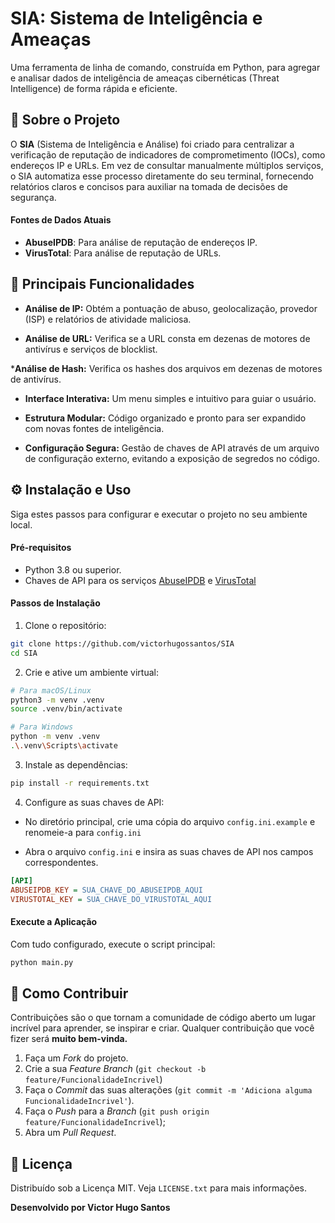 
# SIA: Sistema de Inteligência e Ameaças
Uma ferramenta de linha de comando, construída em Python, para agregar e analisar dados de inteligência de ameaças cibernéticas (Threat Intelligence) de forma rápida e eficiente.

## 🚀 Sobre o Projeto

O __SIA__ (Sistema de Inteligência e Análise) foi criado para centralizar a verificação de reputação de indicadores de comprometimento (IOCs), como endereços IP e URLs. Em vez de consultar manualmente múltiplos serviços, o SIA automatiza esse processo diretamente do seu terminal, fornecendo relatórios claros e concisos para auxiliar na tomada de decisões de segurança.

#### Fontes de Dados Atuais
* __AbuseIPDB__: Para análise de reputação de endereços IP.
* __VirusTotal__: Para análise de reputação de URLs.

## 🌟 Principais Funcionalidades

* __Análise de IP:__ Obtém a pontuação de abuso, geolocalização, provedor (ISP) e relatórios de atividade maliciosa.

* __Análise de URL:__ Verifica se a URL consta em dezenas de motores de antivírus e serviços de blocklist.

*__Análise de Hash:__ Verifica os hashes dos arquivos em dezenas de motores de antivírus.

* __Interface Interativa:__ Um menu simples e intuitivo para guiar o usuário.

* __Estrutura Modular:__ Código organizado e pronto para ser expandido com novas fontes de inteligência.

* __Configuração Segura:__ Gestão de chaves de API através de um arquivo de configuração externo, evitando a exposição de segredos no código.

## ⚙️ Instalação e Uso
Siga estes passos para configurar e executar o projeto no seu ambiente local.

#### Pré-requisitos
* Python 3.8 ou superior.
* Chaves de API para os serviços [AbuseIPDB](https://www.abuseipdb.com/) e [VirusTotal](https://www.virustotal.com/)

#### Passos de Instalação

1. Clone o repositório:

```bash
git clone https://github.com/victorhugossantos/SIA 
cd SIA
```
2. Crie e ative um ambiente virtual:

```bash
# Para macOS/Linux
python3 -m venv .venv
source .venv/bin/activate

# Para Windows
python -m venv .venv
.\.venv\Scripts\activate
```

3. Instale as dependências: 
```bash
pip install -r requirements.txt
```

4. Configure as suas chaves de API:
* No diretório principal, crie uma cópia do arquivo ``config.ini.example`` e renomeie-a para ``config.ini``

* Abra o arquivo ``config.ini`` e insira as suas chaves de API nos campos correspondentes.

```ini 
[API]
ABUSEIPDB_KEY = SUA_CHAVE_DO_ABUSEIPDB_AQUI
VIRUSTOTAL_KEY = SUA_CHAVE_DO_VIRUSTOTAL_AQUI
``` 

#### Execute a Aplicação
Com tudo configurado, execute o script principal:
```bash
python main.py
```

## 🤝 Como Contribuir
Contribuições são o que tornam a comunidade de código aberto um lugar incrível para aprender, se inspirar e criar. Qualquer contribuição que você fizer será __muito bem-vinda.__

1. Faça um *Fork* do projeto.
2. Crie a sua *Feature Branch* (``git checkout -b feature/FuncionalidadeIncrivel``)
3. Faça o *Commit* das suas alterações (``git commit -m 'Adiciona alguma FuncionalidadeIncrivel'``).
4. Faça o *Push* para a *Branch* (``git push origin feature/FuncionalidadeIncrivel``);
5. Abra um *Pull Request*.

## 📜 Licença
Distribuído sob a Licença MIT. Veja ``LICENSE.txt`` para mais informações.

__Desenvolvido por Victor Hugo Santos__
